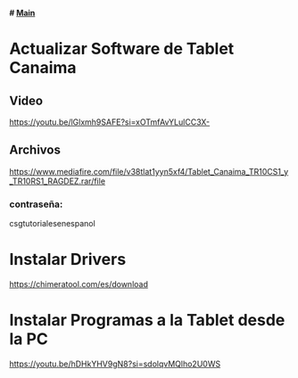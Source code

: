 **# <a href="https://github.com/jesusgarcia149/tr10rs1-android-4.4-x86-support/tree/main"> <b>Main</b> </a>**

# Actualizar Software de Tablet Canaima
## Video
https://youtu.be/lGlxmh9SAFE?si=xOTmfAvYLulCC3X-
## Archivos
https://www.mediafire.com/file/v38tlat1yyn5xf4/Tablet_Canaima_TR10CS1_y_TR10RS1_RAGDEZ.rar/file
### contraseña:
csgtutorialesenespanol

# Instalar Drivers
https://chimeratool.com/es/download

# Instalar Programas a la Tablet desde la PC
https://youtu.be/hDHkYHV9gN8?si=sdolqvMQlho2U0WS
